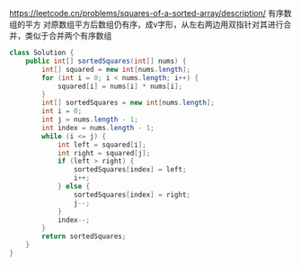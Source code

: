 https://leetcode.cn/problems/squares-of-a-sorted-array/description/
有序数组的平方
对原数组平方后数组仍有序，成v字形，从左右两边用双指针对其进行合并，类似于合并两个有序数组

```java
class Solution {
    public int[] sortedSquares(int[] nums) {
        int[] squared = new int[nums.length];
        for (int i = 0; i < nums.length; i++) {
            squared[i] = nums[i] * nums[i];
        }
        int[] sortedSquares = new int[nums.length];
        int i = 0;
        int j = nums.length - 1;
        int index = nums.length - 1;
        while (i <= j) {
            int left = squared[i];
            int right = squared[j];
            if (left > right) {
                sortedSquares[index] = left;
                i++;
            } else {
                sortedSquares[index] = right;
                j--;
            }
            index--;
        }
        return sortedSquares;
    }
}
```